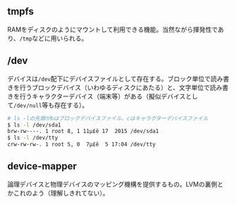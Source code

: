 tmpfs
----

RAMをディスクのようにマウントして利用できる機能。当然ながら揮発性であり、`/tmp`などに用いられる。

/dev
----

デバイスは`/dev`配下にデバイスファイルとして存在する。ブロック単位で読み書きを行うブロックデバイス（いわゆるディスクにあたる）と、文字単位で読み書きを行うキャラクターデバイス（端末等）がある（擬似デバイスとして`/dev/null`等も存在する）。

```bash
# ls -lの先頭がbはブロックデバイスファイル、cはキャラクターデバイスファイル
$ ls -l /dev/sda1
brw-rw----. 1 root 8, 1 11µ£ê 17  2015 /dev/sda1
$ ls -l /dev/tty
crw-rw-rw-. 1 root 5, 0  7µ£ê  5 17:04 /dev/tty
```

device-mapper
----

論理デバイスと物理デバイスのマッピング機構を提供するもの。LVMの裏側とかこれのよう（理解しきれてない）。